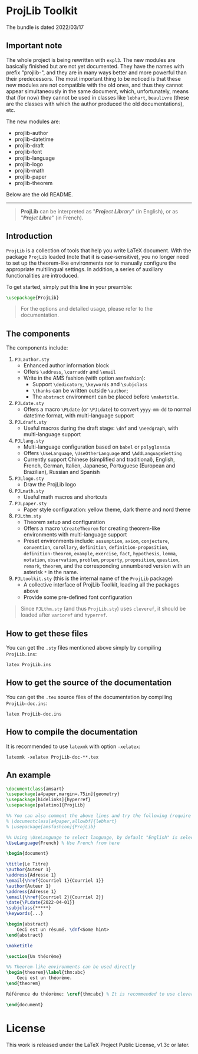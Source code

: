 <!-- Copyright (C) 2021-2022 by Jinwen XU -->

# ProjLib Toolkit

The bundle is dated 2022/03/17

## **Important note**

The whole project is being rewritten with `expl3`. The new modules are basically finished but are not yet documented. They have the names with prefix "projlib-", and they are in many ways better and more powerful than their predecessors. The most important thing to be noticed is that these new modules are not compatible with the old ones, and thus they cannot appear simultaneously in the same document, which, unfortunately, means that (for now) they cannot be used in classes like `lebhart`, `beaulivre` (these are the classes with which the author produced the old documentations), etc.

The new modules are:
- projlib-author
- projlib-datetime
- projlib-draft
- projlib-font
- projlib-language
- projlib-logo
- projlib-math
- projlib-paper
- projlib-theorem

Below are the old README.

---

> **ProjLib** can be interpreted as "***Proj**ect **Lib**rary*" (in English), or as "***Proj**et **Lib**re*" (in French).

## Introduction

`ProjLib` is a collection of tools that help you write LaTeX document. With the package `ProjLib` loaded (note that it is case-sensitive), you no longer need to set up the theorem-like environments nor to manually configure the appropriate multilingual settings. In addition, a series of auxiliary functionalities are introduced.

To get started, simply put this line in your preamble:
```latex
\usepackage{ProjLib}
```
> For the options and detailed usage, please refer to the documentation.

## The components
The components include:
1. `PJLauthor.sty`
    - Enhanced author information block
    - Offers `\address`, `\curraddr` and `\email`
    - Write in the AMS fashion (with option `amsfashion`):
        - Support `\dedicatory`, `\keywords` and `\subjclass`
        - `\thanks` can be written outside `\author`;
        - The `abstract` environment can be placed before `\maketitle`.
1. `PJLdate.sty`
    - Offers a macro `\PLdate` (or `\PJLdate`) to convert `yyyy-mm-dd` to normal datetime format, with multi-language support
1. `PJLdraft.sty`
    - Useful macros during the draft stage: `\dnf` and `\needgraph`, with multi-language support
1. `PJLlang.sty`
    - Multi-language configuration based on `babel` or `polyglossia`
    - Offers `\UseLanguage`, `\UseOtherLanguage` and `\AddLanguageSetting`
    - Currently support Chinese (simplified and traditional), English, French, German, Italien, Japanese, Portuguese (European and Brazilian), Russian and Spanish
1. `PJLlogo.sty`
    - Draw the ProjLib logo
1. `PJLmath.sty`
    - Useful math macros and shortcuts
1. `PJLpaper.sty`
    - Paper style configuration: yellow theme, dark theme and nord theme
1. `PJLthm.sty`
    - Theorem setup and configuration
    - Offers a macro `\CreateTheorem` for creating theorem-like environments with multi-language support
    - Preset environments include: `assumption`, `axiom`, `conjecture`, `convention`, `corollary`, `definition`, `definition-proposition`, `definition-theorem`, `example`, `exercise`, `fact`, `hypothesis`, `lemma`, `notation`, `observation`, `problem`, `property`, `proposition`, `question`, `remark`, `theorem`, and the corresponding unnumbered version with an asterisk `*` in the name.
1. `PJLtoolkit.sty` (this is the internal name of the `ProjLib` package)
    - A collective interface of ProjLib Toolkit, loading all the packages above
    - Provide some pre-defined font configuration

> Since `PJLthm.sty` (and thus `ProjLib.sty`) uses `cleveref`, it should be loaded after `varioref` and `hyperref`.

## How to get these files
You can get the `.sty` files mentioned above simply by compiling `ProjLib.ins`:
```
latex ProjLib.ins
```

## How to get the source of the documentation
You can get the `.tex` source files of the documentation by compiling `ProjLib-doc.ins`:
```
latex ProjLib-doc.ins
```

## How to compile the documentation
It is recommended to use `latexmk` with option `-xelatex`:
```
latexmk -xelatex ProjLib-doc-**.tex
```

## An example
```latex
\documentclass{amsart}
\usepackage[a4paper,margin=.75in]{geometry}
\usepackage[hidelinks]{hyperref}
\usepackage[palatino]{ProjLib}

%% You can also comment the above lines and try the following (require xelatex or lualatex):
% \documentclass[a4paper,allowbf]{lebhart}
% \usepackage[amsfashion]{ProjLib}

%% Using \UseLanguage to select language, by default "English" is selected
\UseLanguage{French} % Use French from here

\begin{document}

\title{Le Titre}
\author{Auteur 1}
\address{Adresse 1}
\email{\href{Courriel 1}{Courriel 1}}
\author{Auteur 1}
\address{Adresse 1}
\email{\href{Courriel 2}{Courriel 2}}
\date{\PLdate{2022-04-01}}
\subjclass{*****}
\keywords{...}

\begin{abstract}
    Ceci est un résumé. \dnf<Some hint>
\end{abstract}

\maketitle

\section{Un théorème}

%% Theorem-like environments can be used directly
\begin{theorem}\label{thm:abc}
    Ceci est un théorème.
\end{theorem}

Référence du théorème: \cref{thm:abc} % It is recommended to use clever reference

\end{document}
```

# License

This work is released under the LaTeX Project Public License, v1.3c or later.
